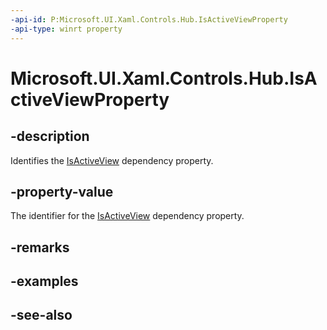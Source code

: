 ```yaml
---
-api-id: P:Microsoft.UI.Xaml.Controls.Hub.IsActiveViewProperty
-api-type: winrt property
---
```


<!-- Property syntax
public Windows.UI.Xaml.DependencyProperty IsActiveViewProperty { get; }
-->

# Microsoft.UI.Xaml.Controls.Hub.IsActiveViewProperty

## -description
Identifies the [IsActiveView](hub_isactiveview.md) dependency property.

## -property-value
The identifier for the [IsActiveView](hub_isactiveview.md) dependency property.

## -remarks

## -examples

## -see-also
